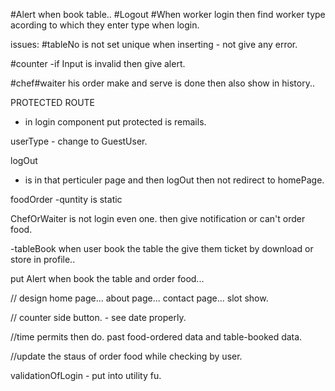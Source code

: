 #Alert when book table..
#Logout
#When worker login then find worker type acording to which they enter type when login.


issues:
#tableNo is not set unique when inserting - not give any error.


#counter
-if Input is invalid then give alert.

#chef#waiter 
his order make and serve is done then also show in history..

PROTECTED ROUTE 
- in login component put protected is remails.

userType - change to GuestUser.

logOut
- is in that perticuler page and then logOut then not redirect to homePage. 

foodOrder 
-quntity is static

ChefOrWaiter is not login even one.
then give notification or can't order food.

-tableBook
when user book the table the give them ticket by download or store in profile..

put Alert when book the table and order food...



// design 
home page...
about page...
contact page...
slot show.

// counter side button.
    - see date properly. 


//time permits then do.
    past food-ordered data and table-booked data. 


//update the staus of order food while checking by user.


validationOfLogin - put into utility fu.